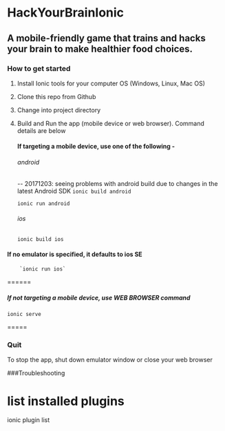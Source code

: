 # HackYourBrainIonic

## A mobile-friendly game that trains and hacks your brain to make healthier food choices. 

### How to get started

1. Install Ionic tools for your computer OS (Windows, Linux, Mac OS)

2. Clone this repo from Github

3. Change into project directory

4. Build and Run the app (mobile device or web browser). Command details are below



    #### If targeting a mobile device, use one of the following - 
    ###### android
    -- 20171203: seeing problems with android build due to changes in the latest Android SDK
    `ionic build android`

    `ionic run android`

    ###### ios
    `ionic build ios`

#### If no emulator is specified, it defaults to ios SE

        `ionic run ios`


======

##### If not targeting a mobile device, use WEB BROWSER command 
`ionic serve`

=====

### Quit
To stop the app, shut down emulator window or close your web browser




###Troubleshooting
# list installed plugins
 ionic plugin list
